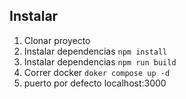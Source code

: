 ## Instalar

1. Clonar proyecto
2. Instalar dependencias ```npm install```
2. Instalar dependencias ```npm run build```
3. Correr docker ```doker compose up -d```
4. puerto por defecto localhost:3000 


